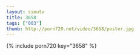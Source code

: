 ```yaml
--- 
layout: sieutv
title: 3658
tags: ["003"]
thumb: http://porn720.net/video/3658/poster.jpg
---
```

{% include porn720 key="3658" %} 
